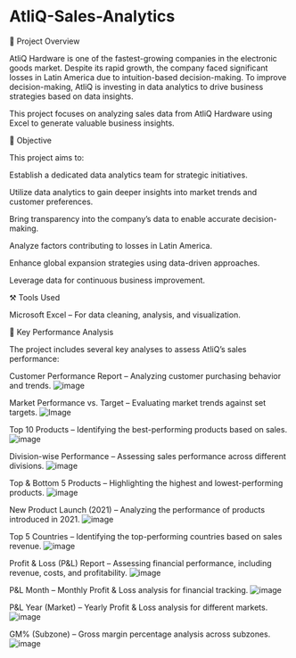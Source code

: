 # AtliQ-Sales-Analytics

📌 Project Overview

AtliQ Hardware is one of the fastest-growing companies in the electronic goods market. Despite its rapid growth, the company faced significant losses in Latin America due to intuition-based decision-making. To improve decision-making, AtliQ is investing in data analytics to drive business strategies based on data insights.

This project focuses on analyzing sales data from AtliQ Hardware using Excel to generate valuable business insights.

🎯 Objective

This project aims to:

Establish a dedicated data analytics team for strategic initiatives.

Utilize data analytics to gain deeper insights into market trends and customer preferences.

Bring transparency into the company’s data to enable accurate decision-making.

Analyze factors contributing to losses in Latin America.

Enhance global expansion strategies using data-driven approaches.

Leverage data for continuous business improvement.

⚒ Tools Used

Microsoft Excel – For data cleaning, analysis, and visualization.

📌 Key Performance Analysis

The project includes several key analyses to assess AtliQ’s sales performance:

Customer Performance Report – Analyzing customer purchasing behavior and trends.
![image](https://github.com/user-attachments/assets/8a7e7f34-c502-4ecb-bf0a-163cce53e0c9)

Market Performance vs. Target – Evaluating market trends against set targets.
![Image](https://github.com/user-attachments/assets/579e50f5-d9cd-46e0-b724-f27ba7792f98)

Top 10 Products – Identifying the best-performing products based on sales.
![image](https://github.com/user-attachments/assets/7d7cd03f-14c9-458b-b25e-1a9e7337b182)


Division-wise Performance – Assessing sales performance across different divisions.
![image](https://github.com/user-attachments/assets/e0752bf3-b49c-4fb7-95bc-bcf7591a327b)


Top & Bottom 5 Products – Highlighting the highest and lowest-performing products.
![image](https://github.com/user-attachments/assets/f66f850f-6009-4321-ad17-18f8bdec5d62)


New Product Launch (2021) – Analyzing the performance of products introduced in 2021.
![image](https://github.com/user-attachments/assets/ef8f1dc0-d84b-4de0-95ca-75a75699ab81)


Top 5 Countries – Identifying the top-performing countries based on sales revenue.
![image](https://github.com/user-attachments/assets/26e2cc17-22d3-4fab-8e7b-9a82619f05f8)


Profit & Loss (P&L) Report – Assessing financial performance, including revenue, costs, and profitability.
![image](https://github.com/user-attachments/assets/045eb515-b87e-44ba-80ae-c8d359ecfe27)


P&L Month – Monthly Profit & Loss analysis for financial tracking.
![image](https://github.com/user-attachments/assets/1d901fbe-67c3-4ae9-8167-3b2339026ad8)


P&L Year (Market) – Yearly Profit & Loss analysis for different markets.
![image](https://github.com/user-attachments/assets/4b604984-1f3b-433a-85a9-e9fcc8ec8824)


GM% (Subzone) – Gross margin percentage analysis across subzones.
![image](https://github.com/user-attachments/assets/352d0353-0976-4b0a-8fb2-cefadf13887c)





